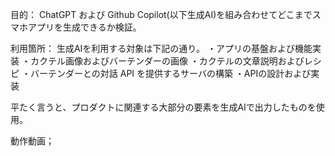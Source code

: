 目的：
ChatGPT および Github Copilot(以下生成AI)を組み合わせてどこまでスマホアプリを生成できるか検証。

利用箇所：
生成AIを利用する対象は下記の通り。
・アプリの基盤および機能実装
・カクテル画像およびバーテンダーの画像
・カクテルの文章説明およびレシピ
・バーテンダーとの対話 API を提供するサーバの構築
・APIの設計および実装

平たく言うと、プロダクトに関連する大部分の要素を生成AIで出力したものを使用。

動作動画；
